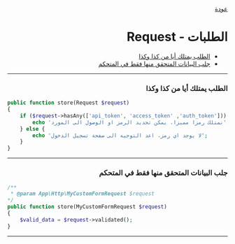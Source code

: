 <div dir="rtl">

[عودة](README.md)


# الطلبات - Request 
* [الطلب يمتلك أيا من كذا وكذا](#الطلب-يمتلك-أيا-من-كذا-وكذا)
* [جلب البيانات المتحقق منها فقط في المتحكم](#جلب-البيانات-المتحقق-منها-فقط-في-المتحكم)


----------------
### الطلب يمتلك أيا من كذا وكذا

<div dir="ltr">

```php
public function store(Request $request) 
{
    if ($request->hasAny(['api_token', 'access_token' ,'auth_token'])) {
        echo 'نمتلك رمزا مميزا، يمكن تجديد الرمز او الوصول الى المورد';
    } else {
        echo 'لا يوجد اي رمز، اعد التوجيه الى صفحة تسجيل الدخول';
    }
} 
```

</div>

----------------
### جلب البيانات المتحقق منها فقط في المتحكم

<div dir="ltr">

```php
/**
 * @param App\Http\MyCustomFormRequest $request 
*/
public function store(MyCustomFormRequest $request) 
{
    $valid_data = $request->validated();
}
```

</div>

----------------

</div>